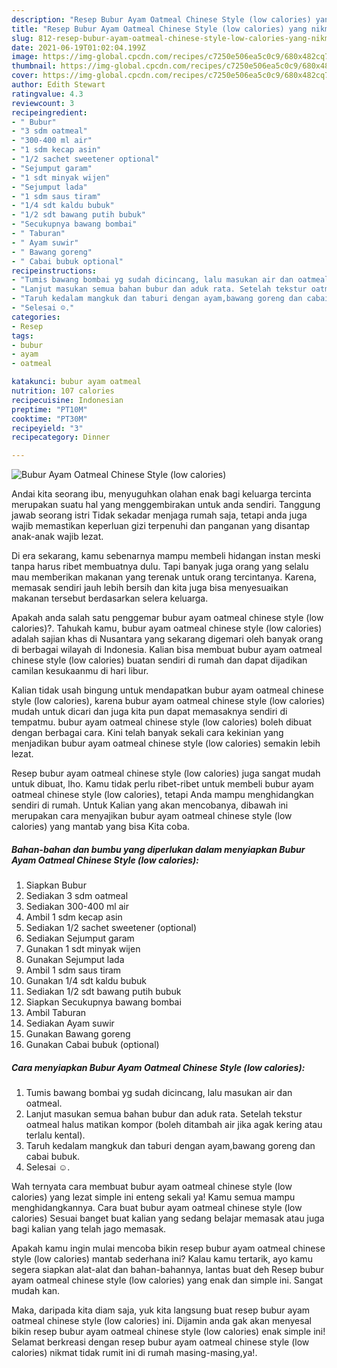 ```yaml
---
description: "Resep Bubur Ayam Oatmeal Chinese Style (low calories) yang nikmat Untuk Jualan"
title: "Resep Bubur Ayam Oatmeal Chinese Style (low calories) yang nikmat Untuk Jualan"
slug: 812-resep-bubur-ayam-oatmeal-chinese-style-low-calories-yang-nikmat-untuk-jualan
date: 2021-06-19T01:02:04.199Z
image: https://img-global.cpcdn.com/recipes/c7250e506ea5c0c9/680x482cq70/bubur-ayam-oatmeal-chinese-style-low-calories-foto-resep-utama.jpg
thumbnail: https://img-global.cpcdn.com/recipes/c7250e506ea5c0c9/680x482cq70/bubur-ayam-oatmeal-chinese-style-low-calories-foto-resep-utama.jpg
cover: https://img-global.cpcdn.com/recipes/c7250e506ea5c0c9/680x482cq70/bubur-ayam-oatmeal-chinese-style-low-calories-foto-resep-utama.jpg
author: Edith Stewart
ratingvalue: 4.3
reviewcount: 3
recipeingredient:
- " Bubur"
- "3 sdm oatmeal"
- "300-400 ml air"
- "1 sdm kecap asin"
- "1/2 sachet sweetener optional"
- "Sejumput garam"
- "1 sdt minyak wijen"
- "Sejumput lada"
- "1 sdm saus tiram"
- "1/4 sdt kaldu bubuk"
- "1/2 sdt bawang putih bubuk"
- "Secukupnya bawang bombai"
- " Taburan"
- " Ayam suwir"
- " Bawang goreng"
- " Cabai bubuk optional"
recipeinstructions:
- "Tumis bawang bombai yg sudah dicincang, lalu masukan air dan oatmeal."
- "Lanjut masukan semua bahan bubur dan aduk rata. Setelah tekstur oatmeal halus matikan kompor (boleh ditambah air jika agak kering atau terlalu kental)."
- "Taruh kedalam mangkuk dan taburi dengan ayam,bawang goreng dan cabai bubuk."
- "Selesai ☺️."
categories:
- Resep
tags:
- bubur
- ayam
- oatmeal

katakunci: bubur ayam oatmeal 
nutrition: 107 calories
recipecuisine: Indonesian
preptime: "PT10M"
cooktime: "PT30M"
recipeyield: "3"
recipecategory: Dinner

---
```



![Bubur Ayam Oatmeal Chinese Style (low calories)](https://img-global.cpcdn.com/recipes/c7250e506ea5c0c9/680x482cq70/bubur-ayam-oatmeal-chinese-style-low-calories-foto-resep-utama.jpg)

Andai kita seorang ibu, menyuguhkan olahan enak bagi keluarga tercinta merupakan suatu hal yang menggembirakan untuk anda sendiri. Tanggung jawab seorang istri Tidak sekadar menjaga rumah saja, tetapi anda juga wajib memastikan keperluan gizi terpenuhi dan panganan yang disantap anak-anak wajib lezat.

Di era  sekarang, kamu sebenarnya mampu membeli hidangan instan meski tanpa harus ribet membuatnya dulu. Tapi banyak juga orang yang selalu mau memberikan makanan yang terenak untuk orang tercintanya. Karena, memasak sendiri jauh lebih bersih dan kita juga bisa menyesuaikan makanan tersebut berdasarkan selera keluarga. 



Apakah anda salah satu penggemar bubur ayam oatmeal chinese style (low calories)?. Tahukah kamu, bubur ayam oatmeal chinese style (low calories) adalah sajian khas di Nusantara yang sekarang digemari oleh banyak orang di berbagai wilayah di Indonesia. Kalian bisa membuat bubur ayam oatmeal chinese style (low calories) buatan sendiri di rumah dan dapat dijadikan camilan kesukaanmu di hari libur.

Kalian tidak usah bingung untuk mendapatkan bubur ayam oatmeal chinese style (low calories), karena bubur ayam oatmeal chinese style (low calories) mudah untuk dicari dan juga kita pun dapat memasaknya sendiri di tempatmu. bubur ayam oatmeal chinese style (low calories) boleh dibuat dengan berbagai cara. Kini telah banyak sekali cara kekinian yang menjadikan bubur ayam oatmeal chinese style (low calories) semakin lebih lezat.

Resep bubur ayam oatmeal chinese style (low calories) juga sangat mudah untuk dibuat, lho. Kamu tidak perlu ribet-ribet untuk membeli bubur ayam oatmeal chinese style (low calories), tetapi Anda mampu menghidangkan sendiri di rumah. Untuk Kalian yang akan mencobanya, dibawah ini merupakan cara menyajikan bubur ayam oatmeal chinese style (low calories) yang mantab yang bisa Kita coba.

<!--inarticleads1-->

##### Bahan-bahan dan bumbu yang diperlukan dalam menyiapkan Bubur Ayam Oatmeal Chinese Style (low calories):

1. Siapkan  Bubur
1. Sediakan 3 sdm oatmeal
1. Sediakan 300-400 ml air
1. Ambil 1 sdm kecap asin
1. Sediakan 1/2 sachet sweetener (optional)
1. Sediakan Sejumput garam
1. Gunakan 1 sdt minyak wijen
1. Gunakan Sejumput lada
1. Ambil 1 sdm saus tiram
1. Gunakan 1/4 sdt kaldu bubuk
1. Sediakan 1/2 sdt bawang putih bubuk
1. Siapkan Secukupnya bawang bombai
1. Ambil  Taburan
1. Sediakan  Ayam suwir
1. Gunakan  Bawang goreng
1. Gunakan  Cabai bubuk (optional)




<!--inarticleads2-->

##### Cara menyiapkan Bubur Ayam Oatmeal Chinese Style (low calories):

1. Tumis bawang bombai yg sudah dicincang, lalu masukan air dan oatmeal.
1. Lanjut masukan semua bahan bubur dan aduk rata. Setelah tekstur oatmeal halus matikan kompor (boleh ditambah air jika agak kering atau terlalu kental).
1. Taruh kedalam mangkuk dan taburi dengan ayam,bawang goreng dan cabai bubuk.
1. Selesai ☺️.




Wah ternyata cara membuat bubur ayam oatmeal chinese style (low calories) yang lezat simple ini enteng sekali ya! Kamu semua mampu menghidangkannya. Cara buat bubur ayam oatmeal chinese style (low calories) Sesuai banget buat kalian yang sedang belajar memasak atau juga bagi kalian yang telah jago memasak.

Apakah kamu ingin mulai mencoba bikin resep bubur ayam oatmeal chinese style (low calories) mantab sederhana ini? Kalau kamu tertarik, ayo kamu segera siapkan alat-alat dan bahan-bahannya, lantas buat deh Resep bubur ayam oatmeal chinese style (low calories) yang enak dan simple ini. Sangat mudah kan. 

Maka, daripada kita diam saja, yuk kita langsung buat resep bubur ayam oatmeal chinese style (low calories) ini. Dijamin anda gak akan menyesal bikin resep bubur ayam oatmeal chinese style (low calories) enak simple ini! Selamat berkreasi dengan resep bubur ayam oatmeal chinese style (low calories) nikmat tidak rumit ini di rumah masing-masing,ya!.

